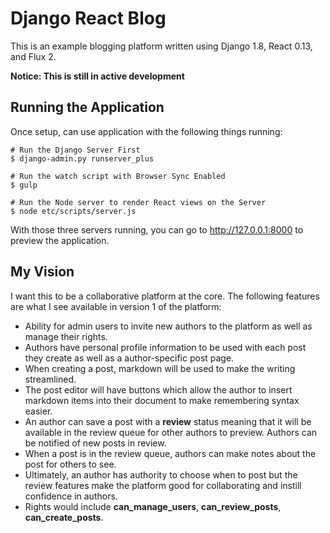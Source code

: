 # Django React Blog

This is an example blogging platform written using Django 1.8, React 0.13, and
Flux 2.

**Notice: This is still in active development**

## Running the Application

Once setup, can use application with the following things running:

```
# Run the Django Server First
$ django-admin.py runserver_plus

# Run the watch script with Browser Sync Enabled
$ gulp

# Run the Node server to render React views on the Server
$ node etc/scripts/server.js
```

With those three servers running, you can go to http://127.0.0.1:8000 to
preview the application.

## My Vision

I want this to be a collaborative platform at the core. The following features are what I see available in version 1 of the platform:

- Ability for admin users to invite new authors to the platform as well as manage their rights.
- Authors have personal profile information to be used with each post they create as well as a author-specific post page.
- When creating a post, markdown will be used to make the writing streamlined.
- The post editor will have buttons which allow the author to insert markdown items into their document to make remembering syntax easier.
- An author can save a post with a **review** status meaning that it will be available in the review queue for other authors to preview. Authors can be notified of new posts in review.
- When a post is in the review queue, authors can make notes about the post for others to see.
- Ultimately, an author has authority to choose when to post but the review features make the platform good for collaborating and instill confidence in authors.
- Rights would include **can_manage_users**, **can_review_posts**, **can_create_posts**.
